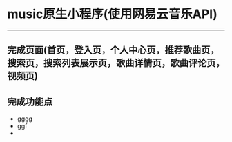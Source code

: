 # music原生小程序(使用网易云音乐API)
---
## 完成页面(首页，登入页，个人中心页，推荐歌曲页，搜索页，搜索列表展示页，歌曲详情页，歌曲评论页，视频页)

## 完成功能点
- gggg
- ggf
- 


